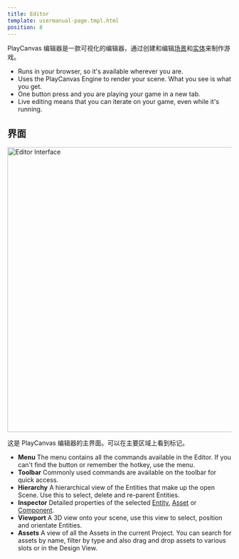 ```yaml
---
title: Editor
template: usermanual-page.tmpl.html
position: 8
---
```


PlayCanvas 编辑器是一款可视化的编辑器，通过创建和编辑[场景][1]和[实体][2]来制作游戏。

* Runs in your browser, so it's available wherever you are.
* Uses the PlayCanvas Engine to render your scene. What you see is what you get.
* One button press and you are playing your game in a new tab.
* Live editing means that you can iterate on your game, even while it's running.

## 界面

<img alt="Editor Interface" width="640" src="/images/user-manual/editor-annotated.jpg" />

这是 PlayCanvas 编辑器的主界面。可以在主要区域上看到标记。

* **Menu** The menu contains all the commands available in the Editor. If you can't find the button or remember the hotkey, use the menu.
* **Toolbar** Commonly used commands are available on the toolbar for quick access.
* **Hierarchy** A hierarchical view of the Entities that make up the open Scene. Use this to select, delete and re-parent Entities.
* **Inspector** Detailed properties of the selected [Entity][2], [Asset][4] or [Component][3].
* **Viewport** A 3D view onto your scene, use this view to select, position and orientate Entities.
* **Assets** A view of all the Assets in the current Project. You can search for assets by name, filter by type and also drag and drop assets to various slots or in the Design View.

[1]: /user-manual/glossary#scene
[2]: /user-manual/glossary#entity
[3]: /user-manual/glossary#component
[4]: /user-manual/glossary#assets

